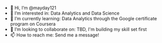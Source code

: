 - 👋 Hi, I’m @mayday121
- 👀 I’m interested in: Data Analytics and Data Science
- 🌱 I’m currently learning: Data Analytics through the Google certificate program on Coursera
- 💞️ I’m looking to collaborate on: TBD, I'm building my skill set first
- 📫 How to reach me: Send me a message!

<!---
mayday121/mayday121 is a ✨ special ✨ repository because its `README.md` (this file) appears on your GitHub profile.
You can click the Preview link to take a look at your changes.
--->
